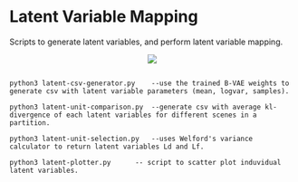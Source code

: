 # Latent Variable Mapping

Scripts to generate latent variables, and perform latent variable mapping. 

<p align="center">
   <img src="https://github.com/Shreyasramakrishna90/OOD-B-VAE/blob/master/videos/block-carla.png" align="center" >
</p>

```

python3 latent-csv-generator.py    --use the trained B-VAE weights to generate csv with latent variable parameters (mean, logvar, samples).

python3 latent-unit-comparison.py  --generate csv with average kl-divergence of each latent variables for different scenes in a partition.

python3 latent-unit-selection.py   --uses Welford's variance calculator to return latent variables Ld and Lf.

python3 latent-plotter.py      -- script to scatter plot induvidual latent variables. 

```
